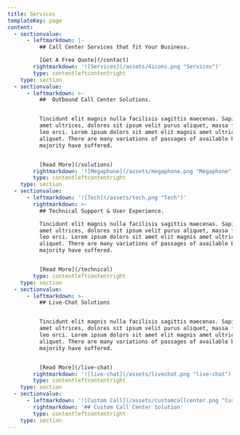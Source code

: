 ```yaml
---
title: Services
templateKey: page
content:
  - sectionvalue:
      - leftmarkdown: |-
          ## Call Center Services that fit Your Business.

          [Get A Free Quote](/contact)
        rightmarkdown: '![Services](/assets/4icons.png "Services")'
        type: contentleftcontentright
    type: section
  - sectionvalue:
      - leftmarkdown: >-
          ##  Outbound Call Center Solutions.


          Tincidunt elit magnis nulla facilisis sagittis maecenas. Sapien nunc
          amet ultrices, dolores sit ipsum velit purus aliquet, massa fringilla
          leo orci. Lorem ipsum dolors sit amet elit magnis amet ultrices purus
          aliquet. There are many variations of passages of available but the
          majority have suffered.


          [Read More](/solutions)
        rightmarkdown: '![Megaphone](/assets/megaphone.png "Megaphone")'
        type: contentleftcontentright
    type: section
  - sectionvalue:
      - leftmarkdown: '![Tech](/assets/tech.png "Tech")'
        rightmarkdown: >-
          ## Technical Support & User Experience.

          Tincidunt elit magnis nulla facilisis sagittis maecenas. Sapien nunc
          amet ultrices, dolores sit ipsum velit purus aliquet, massa fringilla
          leo orci. Lorem ipsum dolors sit amet elit magnis amet ultrices purus
          aliquet. There are many variations of passages of available but the
          majority have suffered.


          [Read More](/technical)
        type: contentleftcontentright
    type: section
  - sectionvalue:
      - leftmarkdown: >-
          ## Live-Chat Solutions


          Tincidunt elit magnis nulla facilisis sagittis maecenas. Sapien nunc
          amet ultrices, dolores sit ipsum velit purus aliquet, massa fringilla
          leo orci. Lorem ipsum dolors sit amet elit magnis amet ultrices purus
          aliquet. There are many variations of passages of available but the
          majority have suffered.


          [Read More](/live-chat)
        rightmarkdown: '![live-chat](/assets/livechat.png "live-chat")'
        type: contentleftcontentright
    type: section
  - sectionvalue:
      - leftmarkdown: '![Custom Call](/assets/customcallcenter.png "Custom Call")'
        rightmarkdown: '## Custom Call Center Solution'
        type: contentleftcontentright
    type: section
---
```


